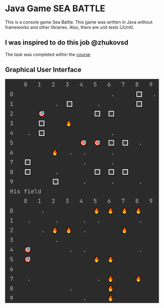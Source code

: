 # Java Game SEA BATTLE

This is a console game Sea Battle. This game was written in Java without frameworks and other libraries.
Also, there are unit tests (JUnit).

## I was inspired to do this job @zhukovsd

The task was completed within the [course](https://github.com/zhukovsd/java-backend-learning-course)

## Graphical User Interface
![Graphical User Interface](https://github.com/avrocoder/SeaBattle/raw/master/images/seabattle.png)

